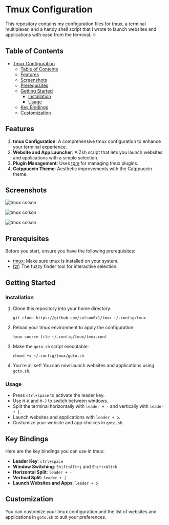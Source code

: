 # Tmux Configuration

This repository contains my configuration files for [tmux](https://github.com/tmux/tmux), a terminal multiplexer, and a handy shell script that I wrote to launch websites and applications with ease from the terminal. 🔥

## Table of Contents

- [Tmux Configuration](#tmux-configuration)
  - [Table of Contents](#table-of-contents)
  - [Features](#features)
  - [Screenshots](#screenshots)
  - [Prerequisites](#prerequisites)
  - [Getting Started](#getting-started)
    - [Installation](#installation)
    - [Usage](#usage)
  - [Key Bindings](#key-bindings)
  - [Customization](#customization)

## Features

1. **tmux Configuration**: A comprehensive tmux configuration to enhance your terminal experience.
2. **Website and App Launcher**: A Zsh script that lets you launch websites and applications with a simple selection.
3. **Plugin Management**: Uses [tpm](https://github.com/tmux-plugins/tpm) for managing tmux plugins.
4. **Catppuccin Theme**: Aesthetic improvements with the Catppuccin theme.
   
## Screenshots

![tmux colson](https://i.imgur.com/FBIWhK8.png)

![tmux colson](https://i.imgur.com/NPvhp9P.png)

![tmux colson](https://i.imgur.com/MyLtxrv.png)

## Prerequisites

Before you start, ensure you have the following prerequisites:

- [tmux](https://github.com/tmux/tmux): Make sure tmux is installed on your system.
- [fzf](https://github.com/junegunn/fzf): The fuzzy finder tool for interactive selection.

## Getting Started

### Installation

1. Clone this repository into your home directory:

   ```shell
   git clone https://github.com/colson0x1/tmux ~/.config/tmux
   ```

2. Reload your tmux environment to apply the configuration:

   ```shell
   tmux source-file ~/.config/tmux/tmux.conf
   ```

3. Make the `goto.sh` script executable:

   ```shell
   chmod +x ~/.config/tmux/goto.sh
   ```

4. You're all set! You can now launch websites and applications using `goto.sh`.

### Usage

- Press `ctrl+space` to activate the leader key.
- Use `M-K` and `M-J` to switch between windows.
- Split the terminal horizontally with `leader + -` and vertically with `leader + |`.
- Launch websites and applications with `leader + o`.
- Customize your website and app choices in `goto.sh`.

## Key Bindings

Here are the key bindings you can use in tmux:

- **Leader Key**: `ctrl+space`
- **Window Switching**: `Shift+Alt+j` and `Shift+Alt+k`
- **Horizontal Split**: `leader + -`
- **Vertical Split**: `leader + |`
- **Launch Websites and Apps**: `leader + o`

## Customization

You can customize your tmux configuration and the list of websites and applications in `goto.sh` to suit your preferences. 